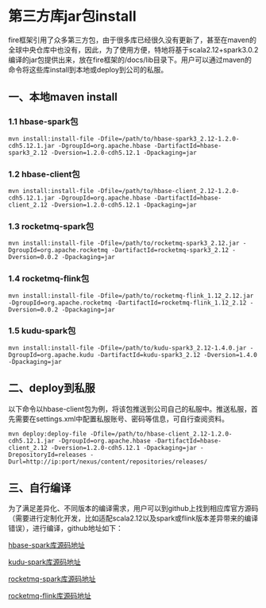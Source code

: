 <!--
Licensed to the Apache Software Foundation (ASF) under one
or more contributor license agreements.  See the NOTICE file
distributed with this work for additional information
regarding copyright ownership.  The ASF licenses this file
to you under the Apache License, Version 2.0 (the
"License"); you may not use this file except in compliance
with the License.  You may obtain a copy of the License at

  http://www.apache.org/licenses/LICENSE-2.0

Unless required by applicable law or agreed to in writing,
software distributed under the License is distributed on an
"AS IS" BASIS, WITHOUT WARRANTIES OR CONDITIONS OF ANY
KIND, either express or implied.  See the License for the
specific language governing permissions and limitations
under the License.
-->

# 第三方库jar包install

fire框架引用了众多第三方包，由于很多库已经很久没有更新了，甚至在maven的全球中央仓库中也没有，因此，为了使用方便，特地将基于scala2.12+spark3.0.2编译的jar包提供出来，放在fire框架的/docs/lib目录下。用户可以通过maven的命令将这些库install到本地或deploy到公司的私服。

## 一、本地maven install

### 1.1 hbase-spark包

```shell
mvn install:install-file -Dfile=/path/to/hbase-spark3_2.12-1.2.0-cdh5.12.1.jar -DgroupId=org.apache.hbase -DartifactId=hbase-spark3_2.12 -Dversion=1.2.0-cdh5.12.1 -Dpackaging=jar
```

### 1.2 hbase-client包

```shell
mvn install:install-file -Dfile=/path/to/hbase-client_2.12-1.2.0-cdh5.12.1.jar -DgroupId=org.apache.hbase -DartifactId=hbase-client_2.12 -Dversion=1.2.0-cdh5.12.1 -Dpackaging=jar
```

### 1.3 rocketmq-spark包

```shell
mvn install:install-file -Dfile=/path/to/rocketmq-spark3_2.12.jar -DgroupId=org.apache.rocketmq -DartifactId=rocketmq-spark3_2.12 -Dversion=0.0.2 -Dpackaging=jar
```

### 1.4 rocketmq-flink包

```shell
mvn install:install-file -Dfile=/path/to/rocketmq-flink_1.12_2.12.jar -DgroupId=org.apache.rocketmq -DartifactId=rocketmq-flink_1.12_2.12 -Dversion=0.0.2 -Dpackaging=jar
```

### 1.5 kudu-spark包

```shell
mvn install:install-file -Dfile=/path/to/kudu-spark3_2.12-1.4.0.jar -DgroupId=org.apache.kudu -DartifactId=kudu-spark3_2.12 -Dversion=1.4.0 -Dpackaging=jar
```

## 二、deploy到私服

以下命令以hbase-client包为例，将该包推送到公司自己的私服中。推送私服，首先需要在settings.xml中配置私服账号、密码等信息，可自行查阅资料。

```shell
mvn deploy:deploy-file -Dfile=/path/to/hbase-client_2.12-1.2.0-cdh5.12.1.jar -DgroupId=org.apache.hbase -DartifactId=hbase-client_2.12 -Dversion=1.2.0-cdh5.12.1 -Dpackaging=jar -DrepositoryId=releases -Durl=http://ip:port/nexus/content/repositories/releases/
```

## 三、自行编译

为了满足差异化、不同版本的编译需求，用户可以到github上找到相应库官方源码（需要进行定制化开发，比如适配scala2.12以及spark或flink版本差异带来的编译错误），进行编译，github地址如下：

[hbase-spark库源码地址](https://github.com/cloudera/hbase/tree/cdh5-1.2.0_5.12.2/hbase-spark)

[kudu-spark库源码地址](https://github.com/apache/kudu/tree/master/java/kudu-spark)

[rocketmq-spark库源码地址](https://github.com/apache/rocketmq-externals/tree/master/rocketmq-spark)

[rocketmq-flink库源码地址](https://github.com/apache/rocketmq-externals/tree/master/rocketmq-flink)

